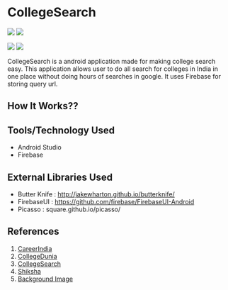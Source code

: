 # CollegeSearch

<img src="Screenshot/screen1.png" >                                    <img src="Screenshot/screen2.png">

<img src="Screenshot/screen3.png" >                                    <img src="Screenshot/screen4.png">


CollegeSearch is a android application made for making college search easy. This application allows user to do all search for
colleges in India in one place without doing hours of searches in google. It uses Firebase for storing query url.

## How It Works??

## Tools/Technology Used
  
  * Android Studio
  * Firebase 
    
## External Libraries Used
   
  * Butter Knife : http://jakewharton.github.io/butterknife/
  * FirebaseUI : https://github.com/firebase/FirebaseUI-Android
  * Picasso : square.github.io/picasso/
   
## References

  1. [CareerIndia](https://www.careerindia.com) 
  2. [CollegeDunia](https://collegedunia.com)
  3. [CollegeSearch](https://www.collegesearch.in)
  4. [Shiksha](https://www.shiksha.com)
  5. [Background Image](https://wall.alphacoders.com/big.php?i=480421)
 
           

